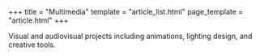 +++
title = "Multimedia"
template = "article_list.html"
page_template = "article.html"
+++

Visual and audiovisual projects including animations, lighting design, and creative tools.

